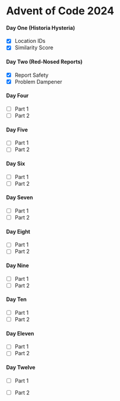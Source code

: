# Advent of Code 2024

#### Day One (Historia Hysteria)
- [x] Location IDs
- [x] Similarity Score

#### Day Two (Red-Nosed Reports)
- [x] Report Safety
- [x] Problem Dampener

#### Day Four
- [ ] Part 1
- [ ] Part 2

#### Day Five
- [ ] Part 1
- [ ] Part 2

#### Day Six
- [ ] Part 1
- [ ] Part 2

#### Day Seven
- [ ] Part 1
- [ ] Part 2

#### Day Eight
- [ ] Part 1
- [ ] Part 2

#### Day Nine
- [ ] Part 1
- [ ] Part 2

#### Day Ten
- [ ] Part 1
- [ ] Part 2

#### Day Eleven
- [ ] Part 1
- [ ] Part 2

#### Day Twelve
- [ ] Part 1
- [ ] Part 2

